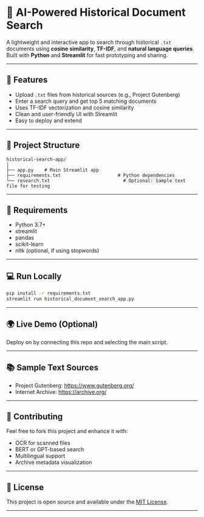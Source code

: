 
# 📜 AI-Powered Historical Document Search

A lightweight and interactive app to search through historical `.txt` documents using **cosine similarity**, **TF-IDF**, and **natural language queries**. Built with **Python** and **Streamlit** for fast prototyping and sharing.

---

## 🚀 Features
- Upload `.txt` files from historical sources (e.g., Project Gutenberg)
- Enter a search query and get top 5 matching documents
- Uses TF-IDF vectorization and cosine similarity
- Clean and user-friendly UI with Streamlit
- Easy to deploy and extend

---

## 📁 Project Structure

```
historical-search-app/
│
├── app.py    # Main Streamlit app
├── requirements.txt                     # Python dependencies
└── research.txt                           # Optional: Sample text file for testing
```

---

## 🔧 Requirements

- Python 3.7+
- streamlit
- pandas
- scikit-learn
- nltk (optional, if using stopwords)

---

## 💻 Run Locally

```bash
pip install -r requirements.txt
streamlit run historical_document_search_app.py
```

---

## 🌍 Live Demo (Optional)

Deploy on []() by connecting this repo and selecting the main script.

---

## 📚 Sample Text Sources

- Project Gutenberg: https://www.gutenberg.org/
- Internet Archive: https://archive.org/

---

## 🙌 Contributing

Feel free to fork this project and enhance it with:
- OCR for scanned files
- BERT or GPT-based search
- Multilingual support
- Archive metadata visualization

---

## 📜 License

This project is open source and available under the [MIT License](LICENSE).

---

